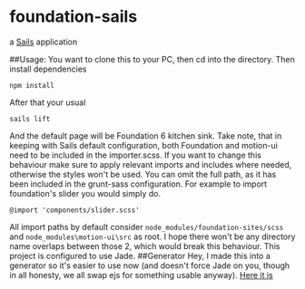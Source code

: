 # foundation-sails

a [Sails](http://sailsjs.org) application

##Usage:
You want to clone this to your PC, then cd into the directory. Then install dependencies
```
npm install
```
After that your usual
```
sails lift
```
And the default page will be Foundation 6 kitchen sink. Take note, that in keeping with Sails default configuration, both Foundation and motion-ui need to be included in the importer.scss. If you want to change this behaviour make sure to apply relevant imports and includes where needed, otherwise the styles won't be used. You can omit the full path, as it has been included in the grunt-sass configuration. For example to import foundation's slider you would simply do.
 ```
 @import 'components/slider.scss'
 ```
 All import paths by default consider `node_modules/foundation-sites/scss` and `node_modules\motion-ui\src` as root. I hope there won't be any directory name overlaps between those 2, which would break this behaviour. 
 This project is configured to use Jade.
##Generator
Hey, I made this into a generator so it's easier to use now (and doesn't force Jade on you, though in all honesty, we all swap ejs for something usable anyway).
[Here it is](https://www.npmjs.com/package/sails-generate-foundation)

